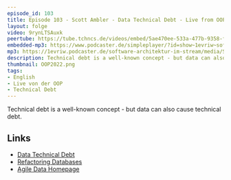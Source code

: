 ```yaml
---
episode_id: 103
title: Episode 103 - Scott Ambler - Data Technical Debt - Live from OOP
layout: folge
video: 9rynLTSAuxk
peertube: https://tube.tchncs.de/videos/embed/5ae470ee-533a-477b-9358-f424037d0db4
embedded-mp3: https://www.podcaster.de/simpleplayer/?id=show~1evriw~software-architektur-im-stream~pod-30c5a5f8fa481915fb5adeff1&v=1643727611
mp3: https://1evriw.podcaster.de/software-architektur-im-stream/media/Scott_Ambler_Data_Technical_Debt.mp3
description: Technical debt is a well-known concept - but data can also cause technical debt.
thumbnail: OOP2022.png
tags:
- English
- Live von der OOP
- Technical Debt
---
```


Technical debt is a well-known concept - but data can also cause technical debt.

## Links

* [Data Technical Debt](http://www.agiledata.org/essays/dataTechnicalDebt.html)
* [Refactoring Databases](http://www.ambysoft.com/books/refactoringDatabases.html)
* [Agile Data Homepage](http://www.agiledata.org/)

